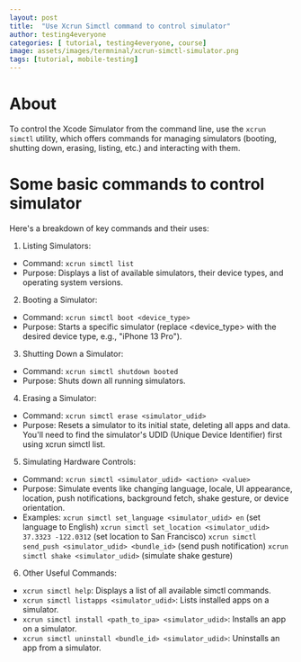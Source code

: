 ```yaml
---
layout: post
title:  "Use Xcrun Simctl command to control simulator" 
author: testing4everyone
categories: [ tutorial, testing4everyone, course]
image: assets/images/termninal/xcrun-simctl-simulator.png
tags: [tutorial, mobile-testing]
---
```


# About
To control the Xcode Simulator from the command line, use the `xcrun simctl` utility, which offers commands for managing simulators (booting, shutting down, erasing, listing, etc.) and interacting with them.

# Some basic commands to control simulator

Here's a breakdown of key commands and their uses:
1. Listing Simulators:
- Command: `xcrun simctl list`
- Purpose: Displays a list of available simulators, their device types, and operating system versions.

2. Booting a Simulator:
- Command: `xcrun simctl boot <device_type>`
- Purpose: Starts a specific simulator (replace <device_type> with the desired device type, e.g., "iPhone 13 Pro").

3. Shutting Down a Simulator:
- Command: `xcrun simctl shutdown booted`
- Purpose: Shuts down all running simulators.

4. Erasing a Simulator:
- Command: `xcrun simctl erase <simulator_udid>`
- Purpose: Resets a simulator to its initial state, deleting all apps and data. You'll need to find the simulator's UDID (Unique Device Identifier) first using xcrun simctl list.

5. Simulating Hardware Controls:
- Command: `xcrun simctl <simulator_udid> <action> <value>`
- Purpose: Simulate events like changing language, locale, UI appearance, location, push notifications, background fetch, shake gesture, or device orientation.
- Examples:
`xcrun simctl set_language <simulator_udid> en` (set language to English)
`xcrun simctl set_location <simulator_udid> 37.3323 -122.0312` (set location to San Francisco)
`xcrun simctl send_push <simulator_udid> <bundle_id>` (send push notification)
`xcrun simctl shake <simulator_udid>` (simulate shake gesture)

6. Other Useful Commands:
- `xcrun simctl help`: Displays a list of all available simctl commands.
- `xcrun simctl listapps <simulator_udid>`: Lists installed apps on a simulator.
- `xcrun simctl install <path_to_ipa> <simulator_udid>`: Installs an app on a simulator.
- `xcrun simctl uninstall <bundle_id> <simulator_udid>`: Uninstalls an app from a simulator. 








